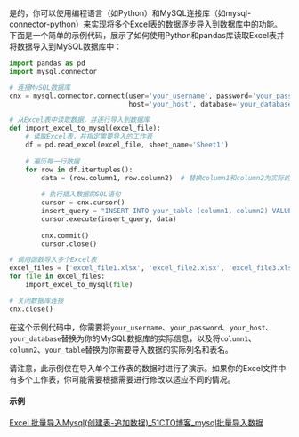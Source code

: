 是的，你可以使用编程语言（如Python）和MySQL连接库（如mysql-connector-python）来实现将多个Excel表的数据逐步导入到数据库中的功能。下面是一个简单的示例代码，展示了如何使用Python和pandas库读取Excel表并将数据导入到MySQL数据库中：

```python
import pandas as pd
import mysql.connector

# 连接MySQL数据库
cnx = mysql.connector.connect(user='your_username', password='your_password',
                              host='your_host', database='your_database')

# 从Excel表中读取数据，并逐行导入到数据库
def import_excel_to_mysql(excel_file):
    # 读取Excel表，并指定需要导入的工作表
    df = pd.read_excel(excel_file, sheet_name='Sheet1')
    
    # 遍历每一行数据
    for row in df.itertuples():
        data = (row.column1, row.column2)  # 替换column1和column2为实际的列名
        
        # 执行插入数据的SQL语句
        cursor = cnx.cursor()
        insert_query = "INSERT INTO your_table (column1, column2) VALUES (%s, %s)"  # 替换your_table和column1、column2为实际的表名和列名
        cursor.execute(insert_query, data)
        
        cnx.commit()
        cursor.close()

# 调用函数导入多个Excel表
excel_files = ['excel_file1.xlsx', 'excel_file2.xlsx', 'excel_file3.xlsx']
for file in excel_files:
    import_excel_to_mysql(file)

# 关闭数据库连接
cnx.close()
```

在这个示例代码中，你需要将`your_username`、`your_password`、`your_host`、`your_database`替换为你的MySQL数据库的实际信息，以及将`column1`、`column2`、`your_table`替换为你需要导入数据的实际列名和表名。

请注意，此示例仅在导入单个工作表的数据时进行了演示。如果你的Excel文件中有多个工作表，你可能需要根据需要进行修改以适应不同的情况。



#### 示例
[Excel 批量导入Mysql(创建表-追加数据)_51CTO博客_mysql批量导入数据](https://blog.51cto.com/u_14195239/5608048)